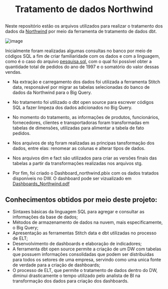 # <p align=center>Tratamento de dados Northwind

Neste repositório estão os arquivos utilizados para realizar o tratamento dos dados da <a href="https://github.com/pthom/northwind_psql">Northwind</a>
por meio da ferramenta de tratamento de dados dbt.

![image](https://user-images.githubusercontent.com/81938273/142502984-acd90ea2-41b2-4279-98b8-a84c2794e6fb.png)

Inicialmente foram realizadas algumas consultas no banco por meio de códigos SQL a fim de criar familiaridade com os dados e com a linguagem, como é o
caso do arquivo <a href="https://github.com/gdomingosg/Northwind/blob/master/pesquisa.sql">pesquisa.sql</a>, com o qual foi possível obter a quantidade 
total de pedidos do ano de 1997 e o somatório do valor dessas vendas.
 
- Na extração e carregamento dos dados foi utilizada a ferramenta Stitch data, responsável por migrar as tabelas selecionadas do banco de dados da Northwind
para o Big Query.

- No tratamento foi utilizado o dbt open source para escrever códigos SQL a fazer limpeza dos dados adicionados no Big Query.
- No momento do tratamento, as informações de produtos, funcionários, fornecedores, clientes e transportadoras foram transformadas em tabelas de dimensões,
utilizadas para alimentar a tabela de fato pedidos.
- Nos arquivos de stg foram realizadas as principas tansformação dos dados, entre elas: renomear as colunas e alterar tipos de dados.
- Nos arquivos dim e fact são utilizados para criar as versões finais das tabelas a partir da transformações realizadas nos arquivos stg.

- Por fim, foi criado o Dashboard_northwind.pbix com os dados tratados disponíveis no DW.
O dashboard pode ser vizualizado em <a href="https://github.com/gdomingosg/Northwind/blob/master/Dashboards_Northwind.pdf">Dashboards_Northwind.pdf</a>

## Conhecimentos obtidos por meio deste projeto:
- Sintaxes básicas da linguagem SQL para agregar e consultar as informações da base de dados;
- Métodos de armazenamento de dados na nuvem, mais especificamente, o Big Query;
- Apresentação as ferramentas Stitch data e dbt utilizadas no processo de ELT;
- Desenvolvimento de dashboards e elaboração de indicadores;
- A ferramenta dbt open source permite a criação de um DW com tabelas que possuem informações consolidadas que podem ser distribuidas para todos os setores
de uma empresa, servindo como uma unica fonte de verdade para a criação de dashboards;
- O processo de ELT, que permite o tratamento de dados dentro do DW, diminui drasticamente o tempo utilizado pelo analista de BI na transformação dos dados
 para criação dos dashboards.
